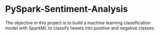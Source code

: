 # PySpark-Sentiment-Analysis

The objective in this project is to build a machine learning classification model with SparkML to classify tweets
into positive and negative classes.
